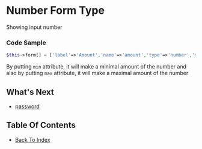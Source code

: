 # Number Form Type
Showing input number

### Code Sample
```php
$this->form[] = ['label'=>'Amount','name'=>'amount','type'=>'number','min'=>0,'max'=>100];
```
By putting `min` attribute, it will make a minimal amount of the number
and also by putting `max` attribute, it will make a maximal amount of the number

## What's Next
- [password](./form-password.md)

## Table Of Contents
- [Back To Index](./index.md)